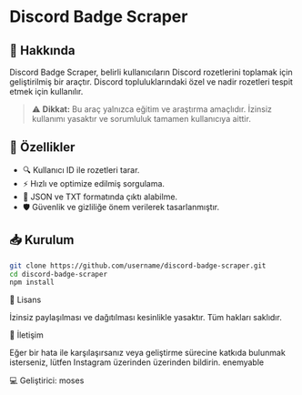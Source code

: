 # Discord Badge Scraper

## 🚀 Hakkında
Discord Badge Scraper, belirli kullanıcıların Discord rozetlerini toplamak için geliştirilmiş bir araçtır. Discord topluluklarındaki özel ve nadir rozetleri tespit etmek için kullanılır.

> ⚠ **Dikkat:** Bu araç yalnızca eğitim ve araştırma amaçlıdır. İzinsiz kullanımı yasaktır ve sorumluluk tamamen kullanıcıya aittir.

## 🎯 Özellikler
- 🔍 Kullanıcı ID ile rozetleri tarar.
- ⚡ Hızlı ve optimize edilmiş sorgulama.
- 📂 JSON ve TXT formatında çıktı alabilme.
- 🛡 Güvenlik ve gizliliğe önem verilerek tasarlanmıştır.

## 📥 Kurulum
```bash
git clone https://github.com/username/discord-badge-scraper.git
cd discord-badge-scraper
npm install
```


📜 Lisans

İzinsiz paylaşılması ve dağıtılması kesinlikle yasaktır. Tüm hakları saklıdır.

📌 İletişim

Eğer bir hata ile karşılaşırsanız veya geliştirme sürecine katkıda bulunmak isterseniz, lütfen Instagram üzerinden üzerinden bildirin.
enemyable

💻 Geliştirici: moses
